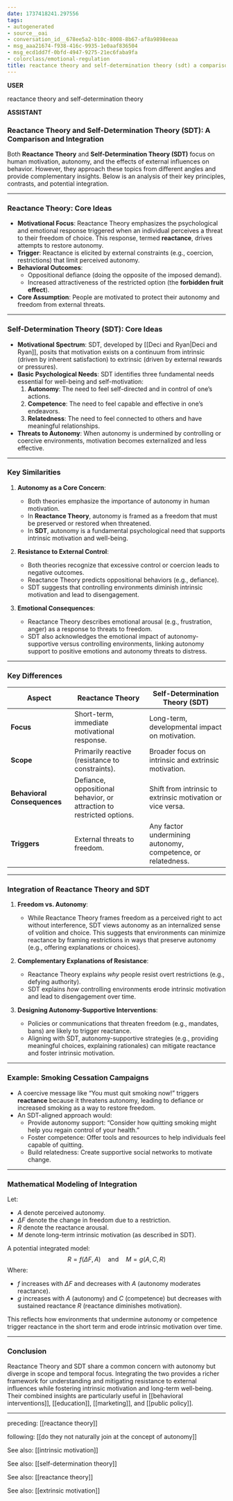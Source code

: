 ```yaml
---
date: 1737418241.297556
tags:
- autogenerated
- source__oai
- conversation_id__678ee5a2-b10c-8008-8b67-af8a9898eeaa
- msg_aaa21674-f938-416c-9935-1e0aaf836504
- msg_ecd1dd7f-0bfd-4947-9275-21ec6faba9fa
- colorclass/emotional-regulation
title: reactance theory and self-determination theory (sdt) a comparison and integration
---
```


**USER**

reactance theory and self-determination theory


**ASSISTANT**

### **Reactance Theory and Self-Determination Theory (SDT): A Comparison and Integration**

Both **Reactance Theory** and **Self-Determination Theory (SDT)** focus on human motivation, autonomy, and the effects of external influences on behavior. However, they approach these topics from different angles and provide complementary insights. Below is an analysis of their key principles, contrasts, and potential integration.

---

### **Reactance Theory: Core Ideas**
- **Motivational Focus**: Reactance Theory emphasizes the psychological and emotional response triggered when an individual perceives a threat to their freedom of choice. This response, termed **reactance**, drives attempts to restore autonomy.
- **Trigger**: Reactance is elicited by external constraints (e.g., coercion, restrictions) that limit perceived autonomy.
- **Behavioral Outcomes**:
  - Oppositional defiance (doing the opposite of the imposed demand).
  - Increased attractiveness of the restricted option (the **forbidden fruit effect**).
- **Core Assumption**: People are motivated to protect their autonomy and freedom from external threats.

---

### **Self-Determination Theory (SDT): Core Ideas**
- **Motivational Spectrum**: SDT, developed by [[Deci and Ryan|Deci and Ryan]], posits that motivation exists on a continuum from intrinsic (driven by inherent satisfaction) to extrinsic (driven by external rewards or pressures).
- **Basic Psychological Needs**:
  SDT identifies three fundamental needs essential for well-being and self-motivation:
  1. **Autonomy**: The need to feel self-directed and in control of one’s actions.
  2. **Competence**: The need to feel capable and effective in one’s endeavors.
  3. **Relatedness**: The need to feel connected to others and have meaningful relationships.
- **Threats to Autonomy**:
  When autonomy is undermined by controlling or coercive environments, motivation becomes externalized and less effective.

---

### **Key Similarities**
1. **Autonomy as a Core Concern**:
   - Both theories emphasize the importance of autonomy in human motivation.
   - In **Reactance Theory**, autonomy is framed as a freedom that must be preserved or restored when threatened.
   - In **SDT**, autonomy is a fundamental psychological need that supports intrinsic motivation and well-being.

2. **Resistance to External Control**:
   - Both theories recognize that excessive control or coercion leads to negative outcomes.
   - Reactance Theory predicts oppositional behaviors (e.g., defiance).
   - SDT suggests that controlling environments diminish intrinsic motivation and lead to disengagement.

3. **Emotional Consequences**:
   - Reactance Theory describes emotional arousal (e.g., frustration, anger) as a response to threats to freedom.
   - SDT also acknowledges the emotional impact of autonomy-supportive versus controlling environments, linking autonomy support to positive emotions and autonomy threats to distress.

---

### **Key Differences**
| Aspect                      | Reactance Theory                                   | Self-Determination Theory (SDT)                     |
|-----------------------------|---------------------------------------------------|-----------------------------------------------------|
| **Focus**                   | Short-term, immediate motivational response.      | Long-term, developmental impact on motivation.      |
| **Scope**                   | Primarily reactive (resistance to constraints).   | Broader focus on intrinsic and extrinsic motivation.|
| **Behavioral Consequences** | Defiance, oppositional behavior, or attraction to restricted options. | Shift from intrinsic to extrinsic motivation or vice versa. |
| **Triggers**                | External threats to freedom.                      | Any factor undermining autonomy, competence, or relatedness. |

---

### **Integration of Reactance Theory and SDT**
1. **Freedom vs. Autonomy**:
   - While Reactance Theory frames freedom as a perceived right to act without interference, SDT views autonomy as an internalized sense of volition and choice. This suggests that environments can minimize reactance by framing restrictions in ways that preserve autonomy (e.g., offering explanations or choices).

2. **Complementary Explanations of Resistance**:
   - Reactance Theory explains *why* people resist overt restrictions (e.g., defying authority).
   - SDT explains *how* controlling environments erode intrinsic motivation and lead to disengagement over time.

3. **Designing Autonomy-Supportive Interventions**:
   - Policies or communications that threaten freedom (e.g., mandates, bans) are likely to trigger reactance.
   - Aligning with SDT, autonomy-supportive strategies (e.g., providing meaningful choices, explaining rationales) can mitigate reactance and foster intrinsic motivation.

---

### **Example: Smoking Cessation Campaigns**
- A coercive message like “You must quit smoking now!” triggers **reactance** because it threatens autonomy, leading to defiance or increased smoking as a way to restore freedom.
- An SDT-aligned approach would:
  - Provide autonomy support: “Consider how quitting smoking might help you regain control of your health.”
  - Foster competence: Offer tools and resources to help individuals feel capable of quitting.
  - Build relatedness: Create supportive social networks to motivate change.

---

### **Mathematical Modeling of Integration**
Let:
- $A$ denote perceived autonomy.
- $\Delta F$ denote the change in freedom due to a restriction.
- $R$ denote the reactance arousal.
- $M$ denote long-term intrinsic motivation (as described in SDT).

A potential integrated model:
$$
R = f(\Delta F, A) \quad \text{and} \quad M = g(A, C, R)
$$
Where:
- $f$ increases with $\Delta F$ and decreases with $A$ (autonomy moderates reactance).
- $g$ increases with $A$ (autonomy) and $C$ (competence) but decreases with sustained reactance $R$ (reactance diminishes motivation).

This reflects how environments that undermine autonomy or competence trigger reactance in the short term and erode intrinsic motivation over time.

---

### **Conclusion**
Reactance Theory and SDT share a common concern with autonomy but diverge in scope and temporal focus. Integrating the two provides a richer framework for understanding and mitigating resistance to external influences while fostering intrinsic motivation and long-term well-being. Their combined insights are particularly useful in [[behavioral interventions]], [[education]], [[marketing]], and [[public policy]].


---

preceding: [[reactance theory]]  


following: [[do they not naturally join at the concept of autonomy]]

See also: [[intrinsic motivation]]


See also: [[self-determination theory]]


See also: [[reactance theory]]


See also: [[extrinsic motivation]]